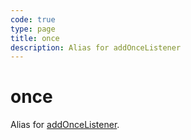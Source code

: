```yaml
---
code: true
type: page
title: once
description: Alias for addOnceListener
---
```


# once

Alias for [addOnceListener](/sdk/js/7/core-classes/kuzzle-event-emitter/add-once-listener).
